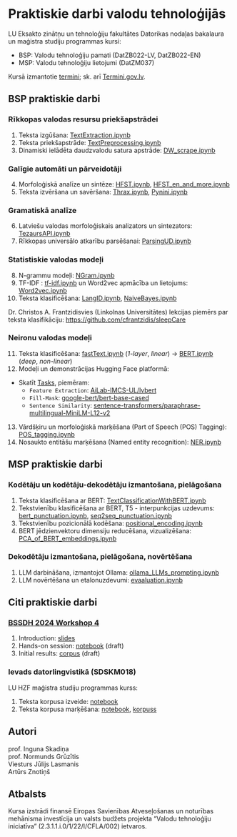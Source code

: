 # Praktiskie darbi valodu tehnoloģijās

LU Eksakto zinātņu un tehnoloģiju fakultātes Datorikas nodaļas bakalaura un maģistra studiju programmas kursi:

* BSP: Valodu tehnoloģiju pamati (DatZB022-LV, DatZB022-EN)
* MSP: Valodu tehnoloģiju lietojumi (DatZM037)

Kursā izmantotie [termini](VTI_termini.pdf); sk. arī [Termini.gov.lv](https://termini.gov.lv).

## BSP praktiskie darbi

### Rīkkopas valodas resursu priekšapstrādei

1. Teksta izgūšana: [TextExtraction.ipynb](notebooks/TextExtraction.ipynb)
2. Teksta priekšapstrāde: [TextPreprocessing.ipynb](notebooks/TextPreprocessing.ipynb)
3. Dinamiski ielādēta daudzvalodu satura apstrāde: [DW_scrape.ipynb](notebooks/DW_scrape.ipynb)

### Galīgie automāti un pārveidotāji

4. Morfoloģiskā analīze un sintēze: [HFST.ipynb](notebooks/HFST.ipynb), [HFST_en_and_more.ipynb](notebooks/HFST_en_and_more.ipynb)
5. Teksta izvēršana un savēršana: [Thrax.ipynb](notebooks/Thrax.ipynb), [Pynini.ipynb](notebooks/Pynini.ipynb)

### Gramatiskā analīze

6. Latviešu valodas morfoloģiskais analizators un sintezators: [TezaursAPI.ipynb](notebooks/TezaursAPI.ipynb)
7. Rīkkopas universālo atkarību parsēšanai: [ParsingUD.ipynb](notebooks/ParsingUD.ipynb)

### Statistiskie valodas modeļi

8. N-grammu modeļi: [NGram.ipynb](notebooks/NGram.ipynb)
9. TF-IDF : [tf-idf.ipynb](notebooks/tf_idf.ipynb) un Word2vec apmācība un lietojums: [Word2vec.ipynb](notebooks/Word2vec.ipynb)
10. Teksta klasificēšana: [LangID.ipynb](notebooks/LangID.ipynb), [NaiveBayes.ipynb](notebooks/NaiveBayes.ipynb)

Dr. Christos A. Frantzidisvies (Linkolnas Universitātes) lekcijas piemērs par teksta klasifikāciju: https://github.com/cfrantzidis/sleepCare

### Neironu valodas modeļi

11. Teksta klasificēšana: [fastText.ipynb](notebooks/fastText.ipynb) (*1-layer*, *linear*) &rarr; [BERT.ipynb](notebooks/BERT.ipynb) (*deep*, *non-linear*)
12. Modeļi un demonstrācijas Hugging Face platformā:
- Skatīt [Tasks](https://huggingface.co/tasks), piemēram:
  - `Feature Extraction`: [AiLab-IMCS-UL/lvbert](https://huggingface.co/AiLab-IMCS-UL/lvbert)
  - `Fill-Mask`: [google-bert/bert-base-cased](https://huggingface.co/google-bert/bert-base-cased)
  - `Sentence Similarity`: [sentence-transformers/paraphrase-multilingual-MiniLM-L12-v2](https://huggingface.co/sentence-transformers/paraphrase-multilingual-MiniLM-L12-v2)
13. Vārdšķiru un morfoloģiskā marķēšana (Part of Speech (POS) Tagging): [POS_tagging.ipynb](notebooks/POS_tagging.ipynb)
14. Nosaukto entitāšu marķēšana (Named entity recognition): [NER.ipynb](notebooks/NER.ipynb)

## MSP praktiskie darbi

### Kodētāju un kodētāju-dekodētāju izmantošana, pielāgošana

1. Teksta klasificēšana ar BERT: [TextClassificationWithBERT.ipynb](notebooks/MSP/TextClassificationWithBERT.ipynb)
2. Tekstvienību klasificēšana ar BERT, T5 - interpunkcijas uzdevums: [bert_punctuation.ipynb](notebooks/MSP/bert_punctuation.ipynb), [seq2seq_punctuation.ipynb](notebooks/MSP/seq2seq_punctuation.ipynb)
3. Tekstvienību pozicionālā kodēšana: [positional_encoding.ipynb](notebooks/MSP/positional_encoding.ipynb)
4. BERT jēdzienvektoru dimensiju reducēšana, vizualizēšana: [PCA_of_BERT_embeddings.ipynb](notebooks/MSP/positional_encoding.ipynb)

### Dekodētāju izmantošana, pielāgošana, novērtēšana

1. LLM darbināšana, izmantojot Ollama: [ollama_LLMs_prompting.ipynb](notebooks/MSP/ollama_LLMs_prompting.ipynb)
2. LLM novērtēšana un etalonuzdevumi: [evaaluation.ipynb](notebooks/MSP/evaluation.ipynb)

## Citi praktiskie darbi

### [BSSDH 2024 Workshop 4](https://www.digitalhumanities.lv/bssdh/2024/lectures-and-workshops/)

1. Introduction: [slides](notebooks/resources/BSSDH2024/Intro.pdf)
2. Hands-on session: [notebook](notebooks/BSSDH2024.ipynb) (draft)
3. Initial results: [corpus](https://sandbox.nosketch.korpuss.lv/#dashboard?corpname=BSSDH2024) (draft)

### Ievads datorlingvistikā (SDSKM018)

LU HZF maģistra studiju programmas kurss:

1. Teksta korpusa izveide: [notebook](notebooks/CrawlingSimple.ipynb)
2. Teksta korpusa marķēšana: [notebook](notebooks/NLPPipeSimple.ipynb), [korpuss](notebooks/resources/velnini.txt)

## Autori

prof. Inguna Skadiņa\
prof. Normunds Grūzītis\
Viesturs Jūlijs Lasmanis\
Artūrs Znotiņš

## Atbalsts

Kursa izstrādi finansē Eiropas Savienības Atveseļošanas un noturības mehānisma investīcija un valsts budžets projekta “Valodu tehnoloģiju iniciatīva” (2.3.1.1.i.0/1/22/I/CFLA/002) ietvaros.
